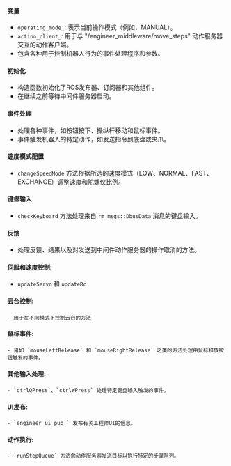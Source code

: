 

#### 变量
   - `operating_mode_`: 表示当前操作模式（例如，MANUAL）。
   - `action_client_`: 用于与 "/engineer_middleware/move_steps" 动作服务器交互的动作客户端。
   - 包含各种用于控制机器人行为的事件处理程序和参数。

#### 初始化
   - 构造函数初始化了ROS发布器、订阅器和其他组件。
   - 在继续之前等待中间件服务器启动。
#### 事件处理
   - 处理各种事件，如按钮按下、操纵杆移动和鼠标事件。
   - 事件触发机器人的特定动作，如发送指令到底盘或夹爪。

#### 速度模式配置
   - `changeSpeedMode` 方法根据所选的速度模式（LOW、NORMAL、FAST、EXCHANGE）调整速度和陀螺仪比例。

#### 键盘输入
   - `checkKeyboard` 方法处理来自 `rm_msgs::DbusData` 消息的键盘输入。

#### 反馈
   - 处理反馈、结果以及对发送到中间件动作服务器的操作取消的方法。

#### **伺服和速度控制:**
   -  `updateServo` 和 `updateRc` 

#### **云台控制:**
    - 用于在不同模式下控制云台的方法

####  **鼠标事件:**
    - 诸如 `mouseLeftRelease` 和 `mouseRightRelease` 之类的方法处理由鼠标释放按钮触发的事件。

#### **其他输入处理:**
    - `ctrlQPress`、`ctrlWPress` 处理特定键盘输入触发的事件。

#### **UI发布:**
    - `engineer_ui_pub_` 发布有关工程师UI的信息。

#### **动作执行:**
    - `runStepQueue` 方法向动作服务器发送目标以执行特定的步骤队列。

